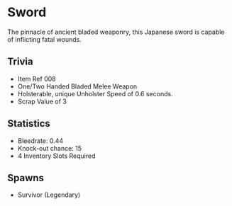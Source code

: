 # Sword

The pinnacle of ancient bladed weaponry, this Japanese sword is capable of inflicting fatal wounds.

## Trivia

- Item Ref 008
- One/Two Handed Bladed Melee Weapon
- Holsterable, unique Unholster Speed of 0.6 seconds.
- Scrap Value of 3

## Statistics

- Bleedrate: 0.44
- Knock-out chance: 15
- 4 Inventory Slots Required

## Spawns

- Survivor (Legendary)

